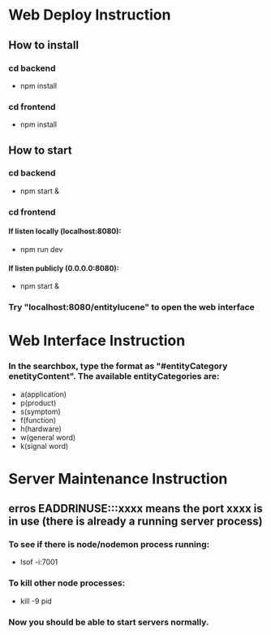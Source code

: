 # Web Deploy Instruction
## How to install
### cd backend
  - npm install

### cd frontend
  - npm install

## How to start
### cd backend
  - npm start &

### cd frontend
#### If listen locally (localhost:8080):
  - npm run dev

#### If listen publicly (0.0.0.0:8080):
  - npm start &

### Try "localhost:8080/entitylucene" to open the web interface 

# Web Interface Instruction
### In the searchbox, type the format as "#entityCategory enetityContent". The available entityCategories are: 
  - a(application)
  - p(product)
  - s(symptom)
  - f(function)
  - h(hardware)
  - w(general word)
  - k(signal word)

# Server Maintenance Instruction
## erros EADDRINUSE:::xxxx means the port xxxx is in use (there is already a running server process)
### To see if there is node/nodemon process running: 
  - lsof -i:7001
### To kill other node processes:
  - kill -9 pid
### Now you should be able to start servers normally.